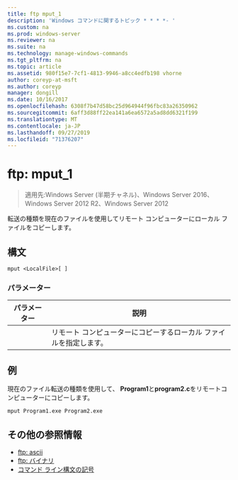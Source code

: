 ```yaml
---
title: ftp mput_1
description: 'Windows コマンドに関するトピック * * * *- '
ms.custom: na
ms.prod: windows-server
ms.reviewer: na
ms.suite: na
ms.technology: manage-windows-commands
ms.tgt_pltfrm: na
ms.topic: article
ms.assetid: 980f15e7-7cf1-4813-9946-a8cc4edfb198 vhorne
author: coreyp-at-msft
ms.author: coreyp
manager: dongill
ms.date: 10/16/2017
ms.openlocfilehash: 6308f7b47d58bc25d964944f96fbc83a26350962
ms.sourcegitcommit: 6aff3d88ff22ea141a6ea6572a5ad8dd6321f199
ms.translationtype: MT
ms.contentlocale: ja-JP
ms.lasthandoff: 09/27/2019
ms.locfileid: "71376207"
---
```

# <a name="ftp-mput_1"></a>ftp: mput_1

>適用先:Windows Server (半期チャネル)、Windows Server 2016、Windows Server 2012 R2、Windows Server 2012

転送の種類を現在のファイルを使用してリモート コンピューターにローカル ファイルをコピーします。   
## <a name="syntax"></a>構文  
```  
mput <LocalFile>[ ]  
```  
### <a name="parameters"></a>パラメーター  

|  パラメーター  |                       説明                        |
|-------------|----------------------------------------------------------|
| <LocalFile> | リモート コンピューターにコピーするローカル ファイルを指定します。 |

## <a name="BKMK_Examples"></a>例  
現在のファイル転送の種類を使用して、 **Program1**と**program2.c**をリモートコンピューターにコピーします。  
```  
mput Program1.exe Program2.exe  
```  
## <a name="additional-references"></a>その他の参照情報  
-   [ftp: ascii](ftp-ascii.md)  
-   [ftp: バイナリ](ftp-binary.md)  
-   [コマンド ライン構文の記号](command-line-syntax-key.md)  
